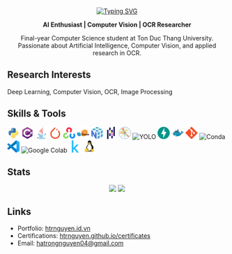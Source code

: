 <!-- Header -->
<p align="center" style="padding-top: 12px">
  <a href="https://git.io/typing-svg">
    <img src="https://readme-typing-svg.demolab.com?font=Fira+Code&weight=700&size=22&duration=2000&pause=500&center=true&vCenter=true&width=900&lines=Hi+%F0%9F%91%8B%2C+I'm+Nguyen" alt="Typing SVG" />
  </a>
</p>

<p align="center">
  <b>AI Enthusiast | Computer Vision | OCR Researcher</b>
</p>

<p align="center">
  Final-year Computer Science student at Ton Duc Thang University.  
  Passionate about Artificial Intelligence, Computer Vision, and applied research in OCR.  
</p>

## Research Interests
Deep Learning, Computer Vision, OCR, Image Processing  

## Skills & Tools
<p>
  <!-- Languages -->
  <img alt="Python" src="https://raw.githubusercontent.com/devicons/devicon/master/icons/python/python-original.svg" height="28">
  <img alt="C#" src="https://raw.githubusercontent.com/devicons/devicon/master/icons/csharp/csharp-original.svg" height="28">
  <img alt="Java" src="https://raw.githubusercontent.com/devicons/devicon/master/icons/java/java-original.svg" height="28">

  <!-- ML / DL -->
  <img alt="PyTorch" src="https://raw.githubusercontent.com/devicons/devicon/master/icons/pytorch/pytorch-original.svg" height="28">
  <img alt="OpenCV" src="https://raw.githubusercontent.com/devicons/devicon/master/icons/opencv/opencv-original.svg" height="28">
  <img alt="Scikit-learn" src="https://raw.githubusercontent.com/devicons/devicon/master/icons/scikitlearn/scikitlearn-original.svg" height="28">
  <img alt="NumPy" src="https://raw.githubusercontent.com/devicons/devicon/master/icons/numpy/numpy-original.svg" height="28">
  <img alt="Pandas" src="https://raw.githubusercontent.com/devicons/devicon/master/icons/pandas/pandas-original.svg" height="28">
  <img alt="Matplotlib" src="https://raw.githubusercontent.com/devicons/devicon/master/icons/matplotlib/matplotlib-original.svg" height="28">

  <!-- YOLO (Ultralytics logomark only) -->
  <picture>
    <source media="(prefers-color-scheme: dark)" srcset="https://github.com/ultralytics/assets/raw/main/logo/Ultralytics-logomark-white.png">
    <source media="(prefers-color-scheme: light)" srcset="https://github.com/ultralytics/assets/blob/main/logo/Ultralytics-logomark-color.png?raw=true">
    <img alt="YOLO" src="https://github.com/ultralytics/assets/blob/main/logo/Ultralytics-logomark-color.png?raw=true" height="28">
  </picture>

  <!-- Backend / Env -->
  <img alt="FastAPI" src="https://raw.githubusercontent.com/devicons/devicon/master/icons/fastapi/fastapi-original.svg" height="28">
  <img alt="Docker" src="https://raw.githubusercontent.com/devicons/devicon/master/icons/docker/docker-original.svg" height="28">
  <img alt="Git" src="https://raw.githubusercontent.com/devicons/devicon/master/icons/git/git-original.svg" height="28">
  <img alt="Conda" src="https://raw.githubusercontent.com/kalefranz/conda-packages/refs/heads/master/anaconda-latest/anaconda.ico" height="28">
  <img alt="VS Code" src="https://raw.githubusercontent.com/devicons/devicon/master/icons/vscode/vscode-original.svg" height="28">
  <img alt="Google Colab" src="https://colab.research.google.com/img/colab_favicon_256px.png" height="28">
  <img alt="Kaggle" src="https://raw.githubusercontent.com/devicons/devicon/master/icons/kaggle/kaggle-original.svg" height="28">
  <img alt="Linux" src="https://raw.githubusercontent.com/devicons/devicon/master/icons/linux/linux-original.svg" height="28">
</p>

## Stats
<p align="center">
  <img height="165" src="https://github-readme-stats.vercel.app/api?username=htrnguyen&show_icons=true&include_all_commits=true&hide_border=true" />
  <img height="165" src="https://github-readme-stats.vercel.app/api/top-langs/?username=htrnguyen&layout=compact&hide_border=true" />
</p>

## Links
- Portfolio: [htrnguyen.id.vn](https://htrnguyen.id.vn)  
- Certifications: [htrnguyen.github.io/certificates](https://htrnguyen.github.io/certificates/)  
- Email: hatrongnguyen04@gmail.com
